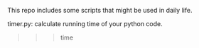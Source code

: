 This repo includes some scripts that might be used in daily life.


timer.py:
calculate running time of your python code.
>>>time
